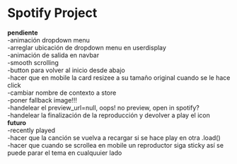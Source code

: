 <h1>Spotify Project</h1>

<strong>pendiente</strong><br>
-animación dropdown menu<br>
-arreglar ubicación de dropdown menu en userdisplay<br>
-animación de salida en navbar<br>
-smooth scrolling<br>
-button para volver al inicio desde abajo<br>
-hacer que en mobile la card resizee a su tamaño original cuando se le hace click<br>
-cambiar nombre de contexto a store<br>
-poner fallback image!!!<br>
-handelear el preview_url=null, oops! no preview, open in spotify?<br>
-handelear la finalización de la reproducción y devolver a play el icon<br>
<strong>futuro</strong><br>
-recently played<br>
-hacer que la canción se vuelva a recargar si se hace play en otra .load()<br>
-hacer que cuando se scrollea en mobile un reproductor siga sticky así se puede parar el tema en cualquuier lado <br>
